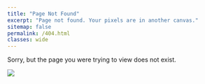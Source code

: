 ```yaml
---
title: "Page Not Found"
excerpt: "Page not found. Your pixels are in another canvas."
sitemap: false
permalink: /404.html
classes: wide
---
```


Sorry, but the page you were trying to view does not exist.


[![](https://http.cat/404.jpg)](https://http.cat/404)
